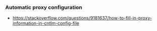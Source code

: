 ### Automatic proxy configuration
* https://stackoverflow.com/questions/9181637/how-to-fill-in-proxy-information-in-cntlm-config-file